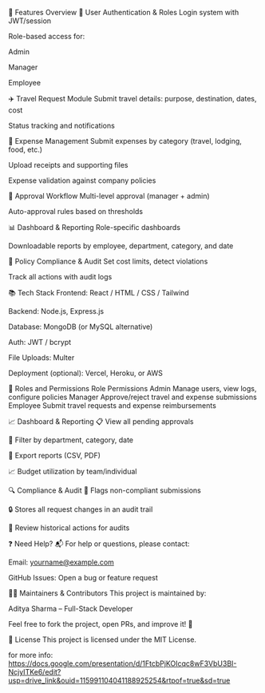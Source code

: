 🔑 Features Overview
🔐 User Authentication & Roles
Login system with JWT/session

Role-based access for:

Admin

Manager

Employee

✈️ Travel Request Module
Submit travel details: purpose, destination, dates, cost

Status tracking and notifications

💼 Expense Management
Submit expenses by category (travel, lodging, food, etc.)

Upload receipts and supporting files

Expense validation against company policies

🧾 Approval Workflow
Multi-level approval (manager + admin)

Auto-approval rules based on thresholds

📊 Dashboard & Reporting
Role-specific dashboards

Downloadable reports by employee, department, category, and date

📏 Policy Compliance & Audit
Set cost limits, detect violations

Track all actions with audit logs

📚 Tech Stack
Frontend: React / HTML / CSS / Tailwind

Backend: Node.js, Express.js

Database: MongoDB (or MySQL alternative)

Auth: JWT / bcrypt

File Uploads: Multer

Deployment (optional): Vercel, Heroku, or AWS

👥 Roles and Permissions
Role	Permissions
Admin	Manage users, view logs, configure policies
Manager	Approve/reject travel and expense submissions
Employee	Submit travel requests and expense reimbursements

📈 Dashboard & Reporting
📋 View all pending approvals

📂 Filter by department, category, date

🧾 Export reports (CSV, PDF)

📈 Budget utilization by team/individual

🔍 Compliance & Audit
🚦 Flags non-compliant submissions

🔒 Stores all request changes in an audit trail

📆 Review historical actions for audits

❓ Need Help?
📬 For help or questions, please contact:

Email: yourname@example.com

GitHub Issues: Open a bug or feature request

🧑‍💻 Maintainers & Contributors
This project is maintained by:

Aditya Sharma – Full-Stack Developer

Feel free to fork the project, open PRs, and improve it! 🙌

📄 License
This project is licensed under the MIT License.



for more info:
https://docs.google.com/presentation/d/1FtcbPjKOIcqc8wF3VbU3BI-NcjyITKe6/edit?usp=drive_link&ouid=115991104041188925254&rtpof=true&sd=true
